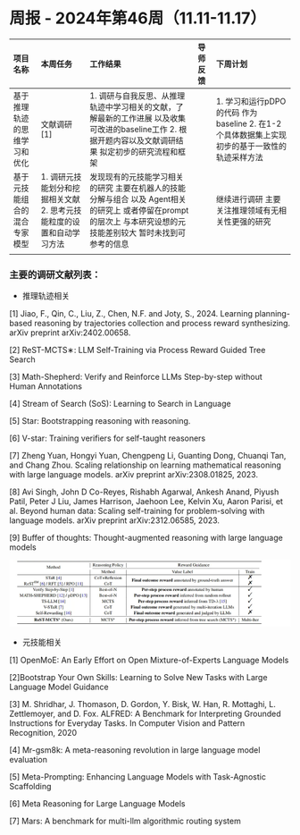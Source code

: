 # 周报 - 2024年第46周（11.11-11.17）

| 项目名称                         | 本周任务                                                         | 工作结果 | 导师反馈 | 下周计划                                                                                                             |
| :------------------------------- | :--------------------------------------------------------------- | :------- | :------- | :------------------------------------------------------------------------------------------------------------------- |
|  基于推理轨迹的思维学习和优化   |   文献调研 [1]|  1. 调研与自我反思、从推理轨迹中学习相关的文献，了解最新的工作进展 以及收集可改进的baseline工作 2. 根据开题内容以及文献调研结果  拟定初步的研究流程和框架 |     |1. 学习和运行pDPO的代码 作为 baseline  2. 在1-2个具体数据集上实现初步的基于一致性的轨迹采样方法| 
|  基于元技能组合的混合专家模型|1. 调研元技能划分和挖掘相关文献 2. 思考元技能粒度的设置和自动学习方法 |   发现现有的元技能学习相关的研究 主要在机器人的技能分解与组合 以及 Agent相关的研究上  或者停留在prompt的层次上 与本研究设想的元技能差别较大 暂时未找到可参考的信息        |          | 继续进行调研  主要关注推理领域有无相关性更强的研究
|  |                                                          |        |          | 

### 主要的调研文献列表：
- 推理轨迹相关
  
[1] Jiao, F., Qin, C., Liu, Z., Chen, N.F. and Joty, S., 2024. Learning planning-based reasoning by trajectories collection and process reward synthesizing. arXiv preprint arXiv:2402.00658.

[2] ReST-MCTS∗: LLM Self-Training via Process Reward Guided Tree Search

[3] Math-Shepherd: Verify and Reinforce LLMs Step-by-step without Human Annotations

[4] Stream of Search (SoS): Learning to Search in Language

[5] Star: Bootstrapping reasoning with reasoning.

[6] V-star: Training verifiers for self-taught reasoners

[7] Zheng Yuan, Hongyi Yuan, Chengpeng Li, Guanting Dong, Chuanqi Tan, and Chang Zhou. Scaling relationship on learning mathematical reasoning with large language models. arXiv preprint arXiv:2308.01825, 2023.

[8] Avi Singh, John D Co-Reyes, Rishabh Agarwal, Ankesh Anand, Piyush Patil, Peter J Liu, James Harrison, Jaehoon Lee, Kelvin Xu, Aaron Parisi, et al. Beyond human data: Scaling self-training for problem-solving with language models. arXiv preprint arXiv:2312.06585, 2023.

[9] Buffer of thoughts: Thought-augmented reasoning with large language models

![image.png](./pic1.png)
- 元技能相关

[1] OpenMoE: An Early Effort on Open Mixture-of-Experts Language Models

[2]Bootstrap Your Own Skills: Learning to Solve New Tasks with Large Language Model Guidance

[3] M. Shridhar, J. Thomason, D. Gordon, Y. Bisk, W. Han, R. Mottaghi, L. Zettlemoyer, and D. Fox. ALFRED: A Benchmark for Interpreting Grounded Instructions for Everyday Tasks. In Computer Vision and Pattern Recognition, 2020

[4] Mr-gsm8k: A meta-reasoning revolution in large language model evaluation

[5] Meta-Prompting:  Enhancing Language Models with Task-Agnostic Scaffolding

[6] Meta Reasoning for Large Language Models

[7] Mars: A benchmark for multi-llm algorithmic routing system

